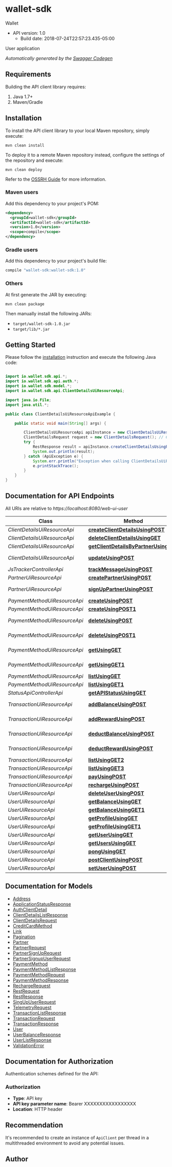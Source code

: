 
# wallet-sdk

Wallet
- API version: 1.0
  - Build date: 2018-07-24T22:57:23.435-05:00

User application


*Automatically generated by the [Swagger Codegen](https://github.com/swagger-api/swagger-codegen)*


## Requirements

Building the API client library requires:
1. Java 1.7+
2. Maven/Gradle

## Installation

To install the API client library to your local Maven repository, simply execute:

```shell
mvn clean install
```

To deploy it to a remote Maven repository instead, configure the settings of the repository and execute:

```shell
mvn clean deploy
```

Refer to the [OSSRH Guide](http://central.sonatype.org/pages/ossrh-guide.html) for more information.

### Maven users

Add this dependency to your project's POM:

```xml
<dependency>
  <groupId>wallet-sdk</groupId>
  <artifactId>wallet-sdk</artifactId>
  <version>1.0</version>
  <scope>compile</scope>
</dependency>
```

### Gradle users

Add this dependency to your project's build file:

```groovy
compile "wallet-sdk:wallet-sdk:1.0"
```

### Others

At first generate the JAR by executing:

```shell
mvn clean package
```

Then manually install the following JARs:

* `target/wallet-sdk-1.0.jar`
* `target/lib/*.jar`

## Getting Started

Please follow the [installation](#installation) instruction and execute the following Java code:

```java

import io.wallet.sdk.api.*;
import io.wallet.sdk.api.auth.*;
import io.wallet.sdk.model.*;
import io.wallet.sdk.api.ClientDetailsUiResourceApi;

import java.io.File;
import java.util.*;

public class ClientDetailsUiResourceApiExample {

    public static void main(String[] args) {

        ClientDetailsUiResourceApi apiInstance = new ClientDetailsUiResourceApi(defaultClient);
        ClientDetailsRequest request = new ClientDetailsRequest(); // ClientDetailsRequest | request
        try {
            RestResponse result = apiInstance.createClientDetailsUsingPOST(request);
            System.out.println(result);
        } catch (ApiException e) {
            System.err.println("Exception when calling ClientDetailsUiResourceApi#createClientDetailsUsingPOST");
            e.printStackTrace();
        }
    }
}

```

## Documentation for API Endpoints

All URIs are relative to *https://localhost:8080/web-ui-user*

Class | Method | HTTP request | Description
------------ | ------------- | ------------- | -------------
*ClientDetailsUiResourceApi* | [**createClientDetailsUsingPOST**](docs/ClientDetailsUiResourceApi.md#createClientDetailsUsingPOST) | **POST** /api/v1/p/applications | createClientDetails
*ClientDetailsUiResourceApi* | [**deleteClientDetailsUsingGET**](docs/ClientDetailsUiResourceApi.md#deleteClientDetailsUsingGET) | **GET** /api/v1/p/applications/{id}/delete | deleteClientDetails
*ClientDetailsUiResourceApi* | [**getClientDetailsByPartnerUsingGET**](docs/ClientDetailsUiResourceApi.md#getClientDetailsByPartnerUsingGET) | **GET** /api/v1/p/applications | getClientDetailsByPartner
*ClientDetailsUiResourceApi* | [**updateUsingPOST**](docs/ClientDetailsUiResourceApi.md#updateUsingPOST) | **POST** /api/v1/p/applications/{id}/update | update
*JsTrackerControllerApi* | [**trackMessageUsingPOST**](docs/JsTrackerControllerApi.md#trackMessageUsingPOST) | **POST** /api/v1/telemetry/track | trackMessage
*PartnerUiResourceApi* | [**createPartnerUsingPOST**](docs/PartnerUiResourceApi.md#createPartnerUsingPOST) | **POST** /api/v1/p/partners | createPartner
*PartnerUiResourceApi* | [**signUpPartnerUsingPOST**](docs/PartnerUiResourceApi.md#signUpPartnerUsingPOST) | **POST** /api/v1/p/public/partners/signup | signUpPartner
*PaymentMethodUiResourceApi* | [**createUsingPOST**](docs/PaymentMethodUiResourceApi.md#createUsingPOST) | **POST** /api/v1/u/payment-methods | create
*PaymentMethodUiResourceApi* | [**createUsingPOST1**](docs/PaymentMethodUiResourceApi.md#createUsingPOST1) | **POST** /api/v1/p/payment-methods | create
*PaymentMethodUiResourceApi* | [**deleteUsingPOST**](docs/PaymentMethodUiResourceApi.md#deleteUsingPOST) | **POST** /api/v1/u/payment-methods/{methodId}/delete | delete
*PaymentMethodUiResourceApi* | [**deleteUsingPOST1**](docs/PaymentMethodUiResourceApi.md#deleteUsingPOST1) | **POST** /api/v1/p/payment-methods/{methodId}/delete | delete
*PaymentMethodUiResourceApi* | [**getUsingGET**](docs/PaymentMethodUiResourceApi.md#getUsingGET) | **GET** /api/v1/u/payment-methods/{methodId} | get
*PaymentMethodUiResourceApi* | [**getUsingGET1**](docs/PaymentMethodUiResourceApi.md#getUsingGET1) | **GET** /api/v1/p/payment-methods/{methodId} | get
*PaymentMethodUiResourceApi* | [**listUsingGET**](docs/PaymentMethodUiResourceApi.md#listUsingGET) | **GET** /api/v1/u/payment-methods | list
*PaymentMethodUiResourceApi* | [**listUsingGET1**](docs/PaymentMethodUiResourceApi.md#listUsingGET1) | **GET** /api/v1/p/payment-methods | list
*StatusApiControllerApi* | [**getAPIStatusUsingGET**](docs/StatusApiControllerApi.md#getAPIStatusUsingGET) | **GET** /internal/status | getAPIStatus
*TransactionUiResourceApi* | [**addBalanceUsingPOST**](docs/TransactionUiResourceApi.md#addBalanceUsingPOST) | **POST** /api/v1/p/transactions/balance/add | addBalance
*TransactionUiResourceApi* | [**addRewardUsingPOST**](docs/TransactionUiResourceApi.md#addRewardUsingPOST) | **POST** /api/v1/p/transactions/reward/add | addReward
*TransactionUiResourceApi* | [**deductBalanceUsingPOST**](docs/TransactionUiResourceApi.md#deductBalanceUsingPOST) | **POST** /api/v1/p/transactions/balance/deduct | deductBalance
*TransactionUiResourceApi* | [**deductRewardUsingPOST**](docs/TransactionUiResourceApi.md#deductRewardUsingPOST) | **POST** /api/v1/p/transactions/reward/deduct | deductReward
*TransactionUiResourceApi* | [**listUsingGET2**](docs/TransactionUiResourceApi.md#listUsingGET2) | **GET** /api/v1/u/transactions | list
*TransactionUiResourceApi* | [**listUsingGET3**](docs/TransactionUiResourceApi.md#listUsingGET3) | **GET** /api/v1/p/transactions | list
*TransactionUiResourceApi* | [**payUsingPOST**](docs/TransactionUiResourceApi.md#payUsingPOST) | **POST** /api/v1/u/transactions/pay | pay
*TransactionUiResourceApi* | [**rechargeUsingPOST**](docs/TransactionUiResourceApi.md#rechargeUsingPOST) | **POST** /api/v1/u/transactions/recharge | recharge
*UserUiResourceApi* | [**deleteUserUsingPOST**](docs/UserUiResourceApi.md#deleteUserUsingPOST) | **POST** /api/v1/p/users/{userId}/delete | deleteUser
*UserUiResourceApi* | [**getBalanceUsingGET**](docs/UserUiResourceApi.md#getBalanceUsingGET) | **GET** /api/v1/u/users/balance | getBalance
*UserUiResourceApi* | [**getBalanceUsingGET1**](docs/UserUiResourceApi.md#getBalanceUsingGET1) | **GET** /api/v1/p/users/{userId}/balance | getBalance
*UserUiResourceApi* | [**getProfileUsingGET**](docs/UserUiResourceApi.md#getProfileUsingGET) | **GET** /api/v1/u/users/self | getProfile
*UserUiResourceApi* | [**getProfileUsingGET1**](docs/UserUiResourceApi.md#getProfileUsingGET1) | **GET** /api/v1/p/users/self | getProfile
*UserUiResourceApi* | [**getUserUsingGET**](docs/UserUiResourceApi.md#getUserUsingGET) | **GET** /api/v1/p/users/{userId} | getUser
*UserUiResourceApi* | [**getUsersUsingGET**](docs/UserUiResourceApi.md#getUsersUsingGET) | **GET** /api/v1/p/users | getUsers
*UserUiResourceApi* | [**pongUsingGET**](docs/UserUiResourceApi.md#pongUsingGET) | **GET** /api/v1/u/users/ping | pong
*UserUiResourceApi* | [**postClientUsingPOST**](docs/UserUiResourceApi.md#postClientUsingPOST) | **POST** /api/v1/p/users | postClient
*UserUiResourceApi* | [**setUserUsingPOST**](docs/UserUiResourceApi.md#setUserUsingPOST) | **POST** /api/v1/u/public/users/signup | setUser


## Documentation for Models

 - [Address](docs/Address.md)
 - [ApplicationStatusResponse](docs/ApplicationStatusResponse.md)
 - [AuthClientDetail](docs/AuthClientDetail.md)
 - [ClientDetailsListResponse](docs/ClientDetailsListResponse.md)
 - [ClientDetailsRequest](docs/ClientDetailsRequest.md)
 - [CreditCardMethod](docs/CreditCardMethod.md)
 - [Link](docs/Link.md)
 - [Pagination](docs/Pagination.md)
 - [Partner](docs/Partner.md)
 - [PartnerRequest](docs/PartnerRequest.md)
 - [PartnerSignUpRequest](docs/PartnerSignUpRequest.md)
 - [PartnerSignupUserRequest](docs/PartnerSignupUserRequest.md)
 - [PaymentMethod](docs/PaymentMethod.md)
 - [PaymentMethodListResponse](docs/PaymentMethodListResponse.md)
 - [PaymentMethodRequest](docs/PaymentMethodRequest.md)
 - [PaymentMethodResponse](docs/PaymentMethodResponse.md)
 - [RechargeRequest](docs/RechargeRequest.md)
 - [RestRequest](docs/RestRequest.md)
 - [RestResponse](docs/RestResponse.md)
 - [SingUpUserRequest](docs/SingUpUserRequest.md)
 - [TelemetryRequest](docs/TelemetryRequest.md)
 - [TransactionListResponse](docs/TransactionListResponse.md)
 - [TransactionRequest](docs/TransactionRequest.md)
 - [TransactionResponse](docs/TransactionResponse.md)
 - [User](docs/User.md)
 - [UserBalanceResponse](docs/UserBalanceResponse.md)
 - [UserListResponse](docs/UserListResponse.md)
 - [ValidationError](docs/ValidationError.md)


## Documentation for Authorization

Authentication schemes defined for the API:
### Authorization

- **Type**: API key
- **API key parameter name**: Bearer XXXXXXXXXXXXXXXXX
- **Location**: HTTP header


## Recommendation

It's recommended to create an instance of `ApiClient` per thread in a multithreaded environment to avoid any potential issues.

## Author
